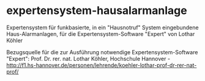# expertensystem-hausalarmanlage
Expertensystem für funkbasierte, in ein "Hausnotruf" System eingebundene Haus-Alarmanlagen, für die Expertensystem-Software "Expert" von Lothar Köhler 

Bezugsquelle für die zur Ausführung notwendige Expertensystem-Software "Expert": 
Prof. Dr. rer. nat. Lothar Köhler,
Hochschule Hannover - 
http://f1.hs-hannover.de/personen/lehrende/koehler-lothar-prof-dr-rer-nat-prof/
